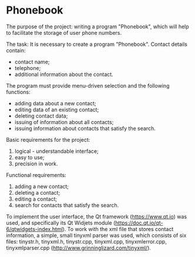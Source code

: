 # Phonebook

The purpose of the project: writing a program "Phonebook", which will help to facilitate the storage of user phone numbers.

The task:
It is necessary to create a program "Phonebook".
Contact details contain:
* contact name;
*	telephone;
* additional information about the contact.

The program must provide menu-driven selection and the following functions:
* adding data about a new contact;
* editing data of an existing contact;
* deleting contact data;
* issuing of information about all contacts;
* issuing information about contacts that satisfy the search.

Basic requirements for the project:
1. logical - understandable interface;
2. easy to use;
3. precision in work.

Functional requirements:
1. adding a new contact;
2. deleting a contact;
3. editing a contact;
4. search for contacts that satisfy the search.

To implement the user interface, the Qt framework (https://www.qt.io) was used, and specifically its Qt Widjets module (https://doc.qt.io/qt-6/qtwidgets-index.html).
To work with the xml file that stores contact information, a simple, small tinyxml parser was used, which consists of six files: tinystr.h, tinyxml.h, tinystr.cpp, tinyxml.cpp, tinyxmlerror.cpp, tinyxmlparser.cpp (http://www.grinninglizard.com/tinyxml/).

